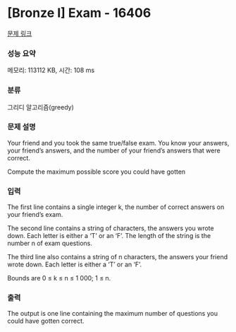 # [Bronze I] Exam - 16406 

[문제 링크](https://www.acmicpc.net/problem/16406) 

### 성능 요약

메모리: 113112 KB, 시간: 108 ms

### 분류

그리디 알고리즘(greedy)

### 문제 설명

<p>Your friend and you took the same true/false exam. You know your answers, your friend’s answers, and the number of your friend’s answers that were correct.</p>

<p>Compute the maximum possible score you could have gotten</p>

### 입력 

 <p>The first line contains a single integer k, the number of correct answers on your friend’s exam.</p>

<p>The second line contains a string of characters, the answers you wrote down. Each letter is either a ‘T’ or an ‘F’. The length of the string is the number n of exam questions.</p>

<p>The third line also contains a string of n characters, the answers your friend wrote down. Each letter is either a ‘T’ or an ‘F’.</p>

<p>Bounds are 0 ≤ k ≤ n ≤ 1 000; 1 ≤ n.</p>

### 출력 

 <p>The output is one line containing the maximum number of questions you could have gotten correct.</p>

